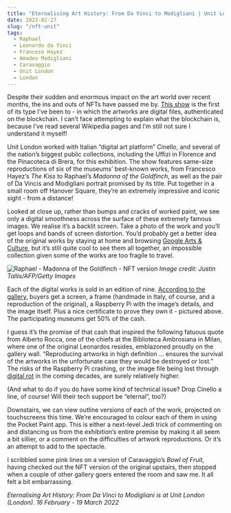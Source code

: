 ```yaml
---
title: "Eternalising Art History: From Da Vinci to Modigliani | Unit London"
date: 2022-02-27
slug: "/nft-unit"
tags:
  - Raphael
  - Leonardo da Vinci
  - Franceso Hayez
  - Amadeo Modigliani
  - Caravaggio
  - Unit London
  - London
---
```


Despite their sudden and enormous impact on the art world over recent months, the ins and outs of NFTs have passed me by. [This show](https://unitlondon.com/whats-on/98-eternalising-art-history-from-da-vinci-to-modigliani/) is the first of its type I’ve been to - in which the artworks are digital files, authenticated on the blockchain. I can’t face attempting to explain what the blockchain is, because I’ve read several Wikipedia pages and I’m still not sure I understand it myself!

Unit London worked with Italian “digital art platform” Cinello, and several of the nation’s biggest public collections, including the Uffizi in Florence and the Pinacoteca di Brera, for this exhibition. The show features same-size reproductions of six of the museums’ best-known works, from Francesco Hayez’s *The Kiss* to Raphael’s *Madonna of the Goldfinch*, as well as the pair of Da Vincis and Modigliani portrait promised by its title. Put together in a small room off Hanover Square, they’re an extremely impressive and iconic sight - from a distance!

Looked at close up, rather than bumps and cracks of worked paint, we see only a digital smoothness across the surface of these extremely famous images. We realise it’s a backlit screen. Take a photo of the work and you’ll get loops and bands of screen distortion. You’d probably get a better idea of the original works by staying at home and browsing [Google Arts & Culture](https://artsandculture.google.com/), but it’s still quite cool to see them all together, an impossible collection given some of the works are too fragile to travel.

![Raphael - Madonna of the Goldfinch - NFT version](/nft-unit-1.jpeg)
*Image credit: Justin Tallis/AFP/Getty Images*

Each of the digital works is sold in an edition of nine. [According to the gallery](https://unitlondon.com/blog/291/), buyers get a screen, a frame (handmade in Italy, of course, and a reproduction of the original), a Raspberry Pi with the image’s details, and the image itself. Plus a nice certificate to prove they own it - pictured above. The participating museums get 50% of the cash.

I guess it’s the promise of that cash that inspired the following fatuous quote from Alberto Rocca, one of the chiefs at the Biblioteca Ambrosiana in Milan, where one of the original Leonardos resides, emblazoned proudly on the gallery wall. “Reproducing artworks in high definition … ensures the survival of the artworks in the unfortunate case they would be destroyed or lost.” The risks of the Raspberry Pi crashing, or the image file being lost through [digital rot](https://www.ft.com/content/2894e398-810c-11e7-a4ce-15b2513cb3ff) in the coming decades, are surely relatively higher.

(And what to do if you do have some kind of technical issue? Drop Cinello a line, of course! Will their tech support be “eternal”, too?)

Downstairs, we can view outline versions of each of the work, projected on touchscreens this time. We’re encouraged to colour each of them in using the Pocket Paint app. This is either a next-level Jedi trick of commenting on and distancing us from the exhibition’s entire premise by making it all seem a bit sillier, or a comment on the difficulties of artwork reproductions. Or it’s an attempt to add to the spectacle.

I scribbled some pink lines on a version of Caravaggio’s *Bowl of Fruit*, having checked out the NFT version of the original upstairs, then stopped when a couple of other gallery goers entered the room and saw me. It all felt a bit embarrassing.

*Eternalising Art History: From Da Vinci to Modigliani is at Unit London (London). 16 February - 19 March 2022*

